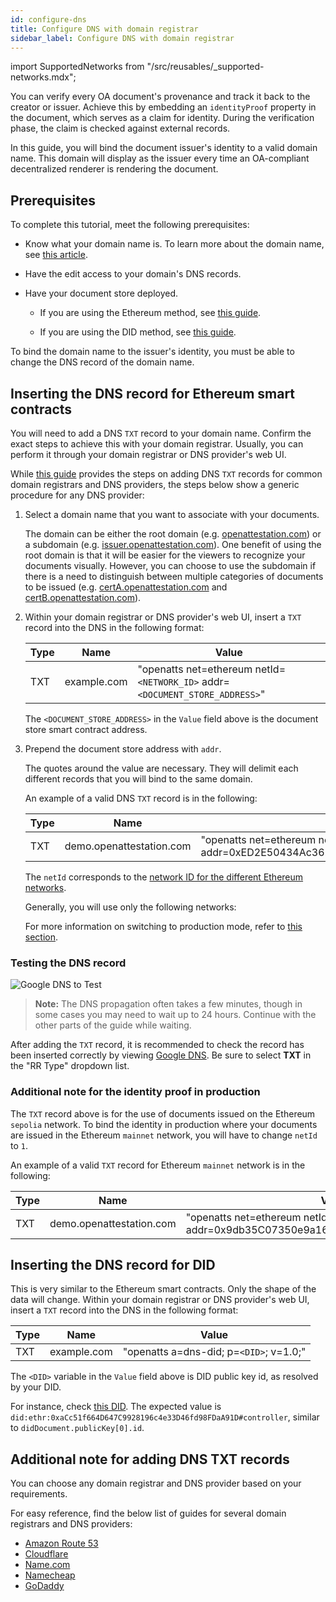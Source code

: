 ```yaml
---
id: configure-dns
title: Configure DNS with domain registrar
sidebar_label: Configure DNS with domain registrar
---
```

import SupportedNetworks from "/src/reusables/_supported-networks.mdx";

You can verify every OA document's provenance and track it back to the creator or issuer. Achieve this by embedding an `identityProof` property in the document, which serves as a claim for identity. During the verification phase, the claim is checked against external records.

In this guide, you will bind the document issuer's identity to a valid domain name. This domain will display as the issuer every time an OA-compliant decentralized renderer is rendering the document.

## Prerequisites

To complete this tutorial, meet the following prerequisites:

- Know what your domain name is. To learn more about the domain name, see [this article](/docs/ethereum-section/dns-proof).

- Have the edit access to your domain's DNS records.

- Have your document store deployed. 

    - If you are using the Ethereum method, see [this guide](/docs/ethereum-section/document-store).

    - If you are using the DID method, see [this guide](/docs/did-section/document-store-or-ocsp).

To bind the domain name to the issuer's identity, you must be able to change the DNS record of the domain name.

## Inserting the DNS record for Ethereum smart contracts

You will need to add a DNS `TXT` record to your domain name. Confirm the exact steps to achieve this with your domain registrar. Usually, you can perform it through your domain registrar or DNS provider's web UI.

While [this guide](#additional-note-for-adding-dns-txt-records) provides the steps on adding DNS `TXT` records for common domain registrars and DNS providers, the steps below show a generic procedure for any DNS provider:

1. Select a domain name that you want to associate with your documents. 

    The domain can be either the root domain (e.g. [openattestation.com](http://openattestation.com/)) or a subdomain (e.g. [issuer.openattestation.com](http://issuer.openattestation.com/)). One benefit of using the root domain is that it will be easier for the viewers to recognize your documents visually. However, you can choose to use the subdomain if there is a need to distinguish between multiple categories of documents to be issued (e.g. [certA.openattestation.com](http://certa.openattestation.com/) and [certB.openattestation.com](http://certb.openattestation.com/)).

2. Within your domain registrar or DNS provider's web UI, insert a `TXT` record into the DNS in the following format:

    | Type | Name        | Value                                                           |
    | ---- | ----------- | --------------------------------------------------------------- |
    | TXT  | example.com | "openatts net=ethereum netId=`<NETWORK_ID>` addr=`<DOCUMENT_STORE_ADDRESS>`" |

    The `<DOCUMENT_STORE_ADDRESS>` in the `Value` field above is the document store smart contract address. 

3. Prepend the document store address with `addr`. 

    The quotes around the value are necessary. They will delimit each different records that you will bind to the same domain.

    An example of a valid DNS `TXT` record is in the following:

    | Type | Name                     | Value                                                                           |
    | ---- | ------------------------ | ------------------------------------------------------------------------------- |
    | TXT  | demo.openattestation.com | "openatts net=ethereum netId=`11155111` addr=0xED2E50434Ac3623bAD763a35213DAD79b43208E4" |

    The `netId` corresponds to the [network ID for the different Ethereum networks](https://chainid.network/). 
    
    Generally, you will use only the following networks:

    <!-- Reusing the Network Table here -->

    <SupportedNetworks />
    
    For more information on switching to production mode, refer to [this section](#additional-note-for-the-identity-proof-in-production).

### Testing the DNS record

![Google DNS to Test](/docs/guides-section/configure-dns/google-dns.png)

>**Note:** The DNS propagation often takes a few minutes, though in some cases you may need to wait up to 24 hours. Continue with the other parts of the guide while waiting.

After adding the `TXT` record, it is recommended to check the record has been inserted correctly by viewing [Google DNS](https://dns.google.com/). Be sure to select **TXT** in the "RR Type" dropdown list.

### Additional note for the identity proof in production

The `TXT` record above is for the use of documents issued on the Ethereum `sepolia` network. To bind the identity in production where your documents are issued in the Ethereum `mainnet` network, you will have to change `netId` to `1`.

An example of a valid `TXT` record for Ethereum `mainnet` network is in the following:

| Type | Name                     | Value                                                                           |
| ---- | ------------------------ | ------------------------------------------------------------------------------- |
| TXT  | demo.openattestation.com | "openatts net=ethereum netId=1 addr=0x9db35C07350e9a16C828dAda37fd9c2923c75812" |

## Inserting the DNS record for DID

This is very similar to the Ethereum smart contracts. Only the shape of the data will change. Within your domain registrar or DNS provider's web UI, insert a `TXT` record into the DNS in the following format:

| Type | Name        | Value                                   |
| ---- | ----------- | --------------------------------------- |
| TXT  | example.com | "openatts a=dns-did; p=`<DID>`; v=1.0;" |

The `<DID>` variable in the `Value` field above is DID public key id, as resolved by your DID. 

For instance, check [this DID](https://dev.uniresolver.io/1.0/identifiers/did:ethr:0xaCc51f664D647C9928196c4e33D46fd98FDaA91D). The expected value is `did:ethr:0xaCc51f664D647C9928196c4e33D46fd98FDaA91D#controller`, similar to `didDocument.publicKey[0].id`.

## Additional note for adding DNS TXT records

You can choose any domain registrar and DNS provider based on your requirements. 

For easy reference, find the below list of guides for several domain registrars and DNS providers:

- [Amazon Route 53](https://docs.aws.amazon.com/Route53/latest/DeveloperGuide/ResourceRecordTypes.html#TXTFormat)
- [Cloudflare](https://support.cloudflare.com/hc/en-us/articles/360019093151-Managing-DNS-records-in-Cloudflare)
- [Name.com](https://www.name.com/support/articles/115004972547-Adding-a-TXT-Record)
- [Namecheap](https://www.namecheap.com/support/knowledgebase/article.aspx/317/2237/how-do-i-add-txtspfdkimdmarc-records-for-my-domain)
- [GoDaddy](https://sg.godaddy.com/help/add-a-txt-record-19232)
